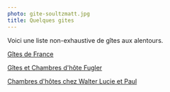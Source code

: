 ```yaml
---
photo: gite-soultzmatt.jpg
title: Quelques gites
---
```

Voici une liste non-exhaustive de gîtes aux alentours.

[<i class="fa fa-hand-o-right"></i> Gîtes de France](http://www.gites-de-france.com/liste.html?lieucgi=Westhalten&INSEE=68364&distcomm=10&deb=17%2F06%2F2016&fin=20%2F06%2F2016&nbp_min=n&lno=R%E9f%E9rence&lnoident=)

[<i class="fa fa-hand-o-right"></i> Gîtes et Chambres d'hôte Fugler](http://www.gites.fr/gites_gites--chambes-d-hotes-fugler_orschwihr_h302374.htm)

[<i class="fa fa-hand-o-right"></i> Chambres d'hôtes chez Walter Lucie et  Paul](http://www.chambres-hotes.fr/chambres-hotes_chambre-jonquille_westhalten_9265.htm)




